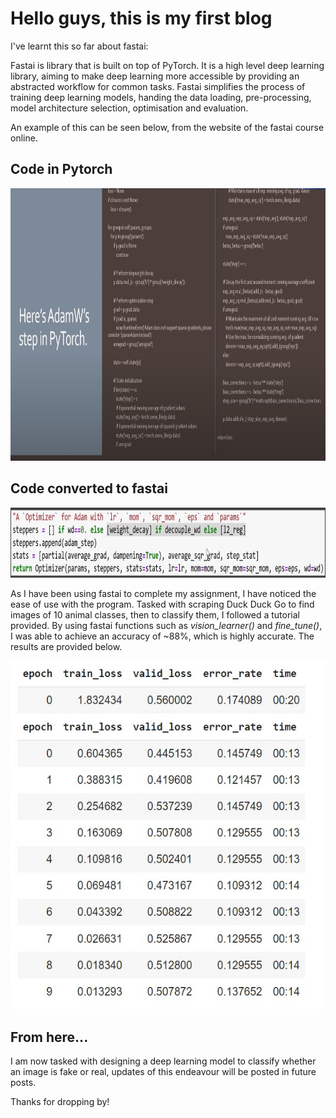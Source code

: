 # Hello guys, this is my first blog

I've learnt this so far about fastai:

Fastai is library that is built on top of PyTorch. It is a high level deep learning library, aiming to make deep learning more accessible by providing an abstracted workflow for common tasks. Fastai simplifies the process of training deep learning models, handing the data loading, pre-processing, model architecture selection, optimisation and evaluation.

An example of this can be seen below, from the website of the fastai course online.

## **Code in Pytorch**

<img src="/images/fastai_1.png" alt="Image of fastai example 1" width="1124" height="436">

## **Code converted to fastai**

<img src="/images/fastai_2.png" alt="Image of fastai example 2" width="912" height="112">


As I have been using fastai to complete my assignment, I have noticed the ease of use with the program. Tasked with scraping Duck Duck Go to find images of 10 animal classes, then to classify them, I followed a tutorial provided. By using fastai functions such as *vision_learner()* and *fine_tune()*, I was able to achieve an accuracy of ~88%, which is highly accurate. The results are provided below.

<img src="/images/fastai_accuracy.png" alt="Image of fastai accuracy" width="553" height="558">

## From here...
I am now tasked with designing a deep learning model to classify whether an image is fake or real, updates of this endeavour will be posted in future posts.

Thanks for dropping by!
